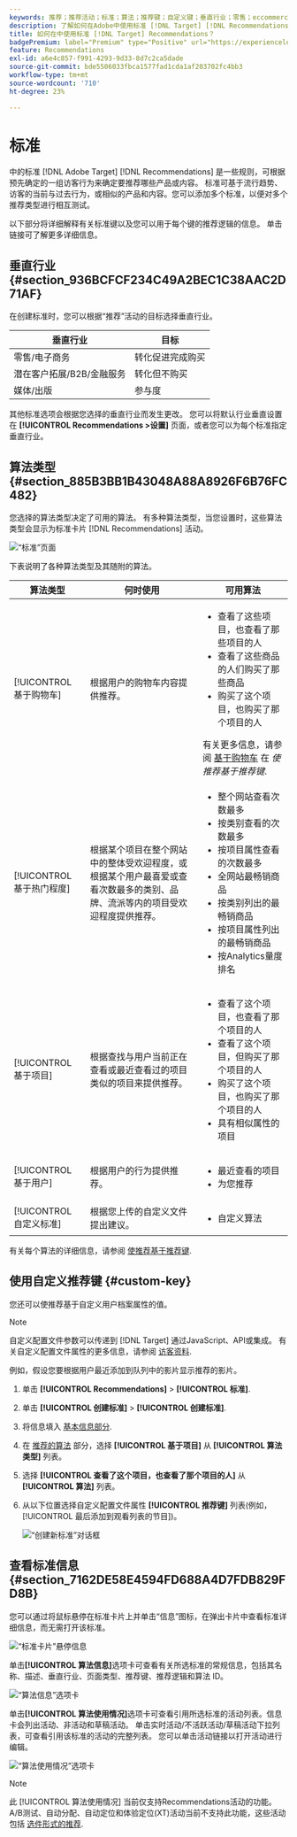```yaml
---
keywords: 推荐；推荐活动；标准；算法；推荐键；自定义键；垂直行业；零售；eccommerce；商机开发；b2b；金融服务；媒体；发布
description: 了解如何在Adobe中使用标准 [!DNL Target] [!DNL Recommendations].
title: 如何在中使用标准 [!DNL Target] Recommendations？
badgePremium: label="Premium" type="Positive" url="https://experienceleague.adobe.com/docs/target/using/introduction/intro.html?lang=en#premium newtab=true" tooltip="See what's included in Target Premium."
feature: Recommendations
exl-id: a6e4c857-f991-4293-9d33-8d7c2ca5dade
source-git-commit: bde5506033fbca1577fad1cda1af203702fc4bb3
workflow-type: tm+mt
source-wordcount: '710'
ht-degree: 23%

---
```


# 标准

中的标准 [!DNL Adobe Target] [!DNL Recommendations] 是一些规则，可根据预先确定的一组访客行为来确定要推荐哪些产品或内容。 标准可基于流行趋势、访客的当前与过去行为，或相似的产品和内容。您可以添加多个标准，以便对多个推荐类型进行相互测试。

以下部分将详细解释有关标准键以及您可以用于每个键的推荐逻辑的信息。 单击链接可了解更多详细信息。

## 垂直行业 {#section_936BCFCF234C49A2BEC1C38AAC2D71AF}

在创建标准时，您可以根据“推荐”活动的目标选择垂直行业。

| 垂直行业 | 目标 |
|--- |--- |
| 零售/电子商务 | 转化促进完成购买 |
| 潜在客户拓展/B2B/金融服务 | 转化但不购买 |
| 媒体/出版 | 参与度 |

其他标准选项会根据您选择的垂直行业而发生更改。 您可以将默认行业垂直设置在 **[!UICONTROL Recommendations >设置]** 页面，或者您可以为每个标准指定垂直行业。

## 算法类型 {#section_885B3BB1B43048A88A8926F6B76FC482}

您选择的算法类型决定了可用的算法。 有多种算法类型，当您设置时，这些算法类型会显示为标准卡片 [!DNL Recommendations] 活动。

![“标准”页面](assets/criteria-page.png)

下表说明了各种算法类型及其随附的算法。

| 算法类型 | 何时使用 | 可用算法 |
| --- | --- | --- |
| [!UICONTROL 基于购物车] | 根据用户的购物车内容提供推荐。 | <ul><li>查看了这些项目，也查看了那些项目的人</li><li>查看了这些商品的人们购买了那些商品</li><li>购买了这个项目，也购买了那个项目的人</li></ul>有关更多信息，请参阅 [基于购物车](/help/main/c-recommendations/c-algorithms/base-the-recommendation-on-a-recommendation-key.md#cart-based) 在 *使推荐基于推荐键*. |
| [!UICONTROL 基于热门程度] | 根据某个项目在整个网站中的整体受欢迎程度，或根据某个用户最喜爱或查看次数最多的类别、品牌、流派等内的项目受欢迎程度提供推荐。 | <ul><li>整个网站查看次数最多</li><li>按类别查看的次数最多</li><li>按项目属性查看的次数最多</li><li>全网站最畅销商品</li><li>按类别列出的最畅销商品</li><li>按项目属性列出的最畅销商品</li><li>按Analytics量度排名</li></ul> |
| [!UICONTROL 基于项目] | 根据查找与用户当前正在查看或最近查看过的项目类似的项目来提供推荐。 | <ul><li>查看了这个项目，也查看了那个项目的人</li><li>查看了这个项目，但购买了那个项目的人</li><li>购买了这个项目，也购买了那个项目的人</li><li>具有相似属性的项目</li></ul> |
| [!UICONTROL 基于用户] | 根据用户的行为提供推荐。 | <ul><li>最近查看的项目</li><li>为您推荐</li></ul> |
| [!UICONTROL 自定义标准] | 根据您上传的自定义文件提出建议。 | <ul><li>自定义算法</li></ul> |

有关每个算法的详细信息，请参阅 [使推荐基于推荐键](/help/main/c-recommendations/c-algorithms/base-the-recommendation-on-a-recommendation-key.md).

## 使用自定义推荐键 {#custom-key}

您还可以使推荐基于自定义用户档案属性的值。

>[!NOTE]
>
>自定义配置文件参数可以传递到 [!DNL Target] 通过JavaScript、API或集成。 有关自定义配置文件属性的更多信息，请参阅 [访客资料](/help/main/c-target/c-visitor-profile/visitor-profile.md).

例如，假设您要根据用户最近添加到队列中的影片显示推荐的影片。

1. 单击 **[!UICONTROL Recommendations]** > **[!UICONTROL 标准]**.

1. 单击 **[!UICONTROL 创建标准]** > **[!UICONTROL 创建标准]**.

1. 将信息填入 [基本信息部分](/help/main/c-recommendations/c-algorithms/create-new-algorithm.md#info).

1. 在 [推荐的算法](/help/main/c-recommendations/c-algorithms/create-new-algorithm.md#rec-algo) 部分，选择 **[!UICONTROL 基于项目]** 从 **[!UICONTROL 算法类型]** 列表。

1. 选择 **[!UICONTROL 查看了这个项目，也查看了那个项目的人]** 从 **[!UICONTROL 算法]** 列表。

1. 从以下位置选择自定义配置文件属性 **[!UICONTROL 推荐键]** 列表(例如， [!UICONTROL 最后添加到观看列表的节目])。

   ![“创建新标准”对话框](assets/custom-key1.png)

## 查看标准信息 {#section_7162DE58E4594FD688A4D7FDB829FD8B}

您可以通过将鼠标悬停在标准卡片上并单击“信息”图标，在弹出卡片中查看标准详细信息，而无需打开该标准。

![“标准卡片”悬停信息](/help/main/c-recommendations/c-algorithms/assets/criteria_hover.png)

单击&#x200B;**[!UICONTROL 算法信息]**&#x200B;选项卡可查看有关所选标准的常规信息，包括其名称、描述、垂直行业、页面类型、推荐键、推荐逻辑和算法 ID。

![“算法信息”选项卡](/help/main/c-recommendations/c-algorithms/assets/criteria_info.png)

单击&#x200B;**[!UICONTROL 算法使用情况]**&#x200B;选项卡可查看引用所选标准的活动列表。信息卡会列出活动、非活动和草稿活动。 单击实时活动/不活跃活动/草稿活动下拉列表，可查看引用该标准的活动的完整列表。 您可以单击活动链接以打开活动进行编辑。

![“算法使用情况”选项卡](/help/main/c-recommendations/c-algorithms/assets/criteria_usage.png)

>[!NOTE]
>
>此 [!UICONTROL 算法使用情况] 当前仅支持Recommendations活动的功能。 A/B测试、自动分配、自动定位和体验定位(XT)活动当前不支持此功能，这些活动包括 [选件形式的推荐](/help/main/c-recommendations/recommendations-as-an-offer.md).

